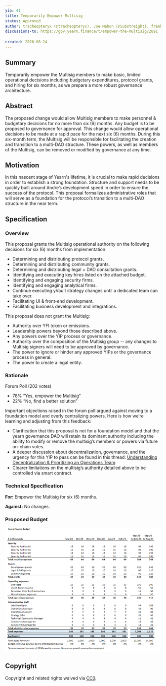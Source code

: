 ```yaml
---
yip: 41
title: Temporarily Empower Multisig
status: Approved
author: tracheopteryx (@tracheopteryx), Joe Mahon (@Substreight), franklin501 (@franklin501), Michael Anderson, Vance Spencer
discussions-to: https://gov.yearn.finance/t/empower-the-multisig/2891

created: 2020-08-24
---
```


## Summary
Temporarily empower the Multisig members to make basic, limited operational decisions including budgetary expenditures, protocol grants, and hiring for six months, as we prepare a more robust governance architecture.

## Abstract
The proposed change would allow Multisig members to make personnel & budgetary decisions for no more than six (6) months. Any budget is to be proposed to governance for approval. This change would allow operational decisions to be made at a rapid pace for the next six (6) months. During this six-month term, the Multisig will be responsible for facilitating the creation and transition to a multi-DAO structure. These powers, as well as members of the Multisig, can be removed or modified by governance at any time.

## Motivation
In this nascent stage of Yearn's lifetime, it is crucial to make rapid decisions in order to establish a strong foundation. Structure and support needs to be quickly built around Andre’s development speed in order to ensure the success of the protocol. This proposal formalizes administrative roles that will serve as a foundation for the protocol’s transition to a multi-DAO structure in the near term. 

## Specification

### Overview
This proposal grants the Multisig operational authority on the following decisions for six (6) months from implementation: 
- Determining and distributing protocol grants.
- Determining and distributing community grants.
- Determining and distributing legal + DAO consultation grants. 
- Identifying and executing key hires listed on the attached budget.
- Identifying and engaging security firms. 
- Identifying and engaging analytical firms. 
- Continue executing yVault strategy changes until a dedicated team can take over.
- Facilitating UI & front-end development.
- Facilitating business development and integrations. 

This proposal does not grant the Multisig: 
- Authority over YFI token or emissions.
- Leadership powers beyond those described above.
- Any powers over the YIP process or governance.
- Authority over the composition of the Multisig group -- any changes to Multisig signers will need to be approved by governance.
- The power to ignore or hinder any approved YIPs or the governance process in general.
- The power to create a legal entity.

### Rationale
Forum Poll (202 votes)
- 78% “Yes, empower the Multisig”
- 22% “No, find a better solution”

Important objections raised in the forum poll argued against moving to a foundation model and overly centralizing powers. Here is how we’re learning and adjusting from this feedback:
- Clarification that this proposal is not for a foundation model and that the yearn governance DAO will retain its dominant authority including the ability to modify or     remove the multisig’s members or powers via future on-chain votes.
- A deeper discussion about decentralization, governance, and the urgency for this YIP to pass can be found in this thread: [Understanding Decentralization & Prioritizing an Operations Team](https://gov.yearn.finance/t/understanding-decentralization-prioritizing-an-operations-team/3396).
- Clearer limitations on the multisig’s authority detailed above to be controlled via smart contract.

### Technical Specification

**For:** Empower the Multisig for six (6) months.

**Against:** No changes.

### Proposed Budget
![Budget](assets/yip-41-budget.png)

## Copyright
Copyright and related rights waived via [CC0](https://creativecommons.org/publicdomain/zero/1.0/).
